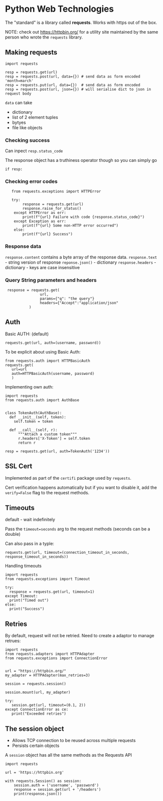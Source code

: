 # Python Web Technologies

The "standard" is a library called **requests**. Works with https out of the box.

NOTE: check out https://httpbin.org/ for a utility site maintained by the same person who wrote the `requests` library.


## Making requests

```
import requests

resp = requests.get(url)
resp = requests.post(url, data={}) # send data as form encoded 'month=march'
resp = requests.put(url, data={})  # send data as form encoded
resp = requests.post(url, json={}) # will serialise dict to json in request body

```

`data` can take
* dictionary
* list of 2 element tuples
* bytyes
* file like objects

### Checking success

Can inpect `resp.status_code`

The response object has a truthiness operator though so you can simply go

```
if resp:
```

### Checking error codes

```
   from requests.exceptions import HTTPError

   try:
        response = requests.get(url)
        response.raise_for_status()
    except HTTPError as err:
        print(f"{url} Failure with code {response.status_code}")
    except Exception as err:
        print(f"{url} Some non-HTTP error occurred")
    else:
        print(f"{url} Success")
```

### Response data

`response.content` contains a byte array of the response data.
`response.text` - string version of response
`reponse.json()` - dictionary
`response.headers` - dictionary - keys are case insensitive

### Query String parameters and headers

 
```
 response = requests.get(
                url,
                params={"q": "the query"}
                headers={"Accept":"application/json"
           )
```



## Auth

Basic AUTH: (default)


```
requests.get(url, auth=(username, password))
```

To be explicit about using Basic Auth:

```
from requests.auth import HTTPBasicAuth
requests.get(
   url=url
   auth=HTTPBasicAuth(username, password)
   )
```

Implementing own auth:

```
import requests
from requests.auth import AuthBase


class TokenAuth(AuthBase):
  def __init__(self, token):
    self.token = token
    
  def __call__(self, r):
      """Attach a custom token"""
      r.headers['X-Token'] = self.token
      return r

resp = requests.get(url, auth=TokenAuth('1234'))
```

      
## SSL Cert 

Implemented as part of the `certifi` package used by `requests`.

Cert verification happens automatically but if you want to disable it, add the `verify=False` flag to the request methods.


## Timeouts

default - wait indefinitely

Pass the `timeout=seconds` arg to the request methods (seconds can be a double)

Can also pass in a typle:

```
requests.get(url, timeout=(connection_timeout_in_seconds, response_timeout_in_seconds))
```

Handling timeouts

```
import requests
from requests.exceptions import Timeout

try:
  response = requests.get(url, timeout=1)
except Timeout:
  print("Timed out")
else:
  print("Success")
```

## Retries

By default, request will not be retried. Need to create a adaptor
to manage retrues:


```
import requests
from requests.adapters import HTTPAdapter
from requests.exceptions import ConnectionError


url = "https://httpbin.org/"
my_adapter = HTTPAdapter(max_retries=3)

session = requests.session()

session.mount(url, my_adapter)

try:
   session.get(url, timeout=(0.1, 2))
except ConnectionError as ce:
   print("Exceeded retries")

```




## The session object

* Allows TCP connection to be reused across multiple requests
* Persists certain objects

A `session` object has all the same methods as the Requests API



```
import requests

url = 'https://httpbin.org'

with requests.Session() as session:
    session.auth = ('username', 'password')
    response = session.get(url + '/headers')
    print(response.json())

```



   
   
   

